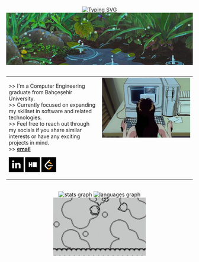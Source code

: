 <div align="center">
  <br>
  <a href="https://git.io/typing-svg"><img src="https://readme-typing-svg.herokuapp.com?font=Fira+Code&size=40&pause=1000&color=84BEF7&width=435&height=60&lines=hello!+I'm+Esra!" alt="Typing SVG" /></a>
</div>

<div align="center">
  <img src="assets/kyAienM.gif" align="center" width="900px">
  <br>
  <br>
  <table width="100%" cellspacing="0" cellpadding="0" border="0"
    <tr>
      <td align="left" valign="top" width="50%">
        <p>
          >> I'm a Computer Engineering graduate from Bahçeşehir University.<br>
          >> Currently focused on expanding my skillset in software and related technologies.<br>
          >> Feel free to reach out through my socials if you share similar interests or have any exciting projects in mind.<br>
          >> <a href="mailto:aygn.esranur@gmail.com"><b>email</b></a>
        </p>
        <p>
          <a href="https://www.linkedin.com/in/esranur-ayg%C3%BCn-22056418b/" target="_blank"><img src="assets/download.png" width="40" height="40" alt="linkedin logo" /></a>
          <a href="https://www.hackerrank.com/profile/Katszura" target="_blank"><img src="assets/imageshackerrank.png" width="40" height="40" alt="hackerrank logo" /></a>
          <a href="https://leetcode.com/u/fukichime/" target="_blank"><img src="assets/images.png" width="40" height="40" alt="leetcode logo" /></a>
        </p>
      </td>
      <td align="right" valign="top" width="50%">
        <img src="assets/rekall.gif" width="360px" align="right">
      </td>
    </tr>
  </table>
  <br>
</div>

<div align="center">
  <img src="https://github-readme-stats.vercel.app/api?username=fukichime&hide_title=true&hide_rank=true&show_icons=true&include_all_commits=true&count_private=true&disable_animations=false&theme=material-palenight&locale=en&hide_border=false&order=1&custom_title=Stats" height="150" alt="stats graph" />
  <img src="https://github-readme-stats.vercel.app/api/top-langs?username=fukichime&locale=en&hide_title=false&layout=compact&card_width=320&langs_count=5&theme=material-palenight&hide_border=false&order=2" height="150" alt="languages graph" />
</div>

<div align="center">
  <img src="assets/kirby-dance-kirby-victory.gif" width="250px">
</div>
